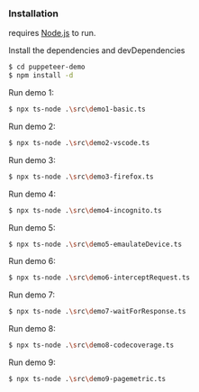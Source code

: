 ### Installation

requires [Node.js](https://nodejs.org/) to run.

Install the dependencies and devDependencies

```sh
$ cd puppeteer-demo
$ npm install -d
```

Run demo 1:
```sh
$ npx ts-node .\src\demo1-basic.ts
```

Run demo 2:
```sh
$ npx ts-node .\src\demo2-vscode.ts
```

Run demo 3:
```sh
$ npx ts-node .\src\demo3-firefox.ts
```

Run demo 4:
```sh
$ npx ts-node .\src\demo4-incognito.ts
```

Run demo 5:
```sh
$ npx ts-node .\src\demo5-emaulateDevice.ts
```

Run demo 6:
```sh
$ npx ts-node .\src\demo6-interceptRequest.ts
```

Run demo 7:
```sh
$ npx ts-node .\src\demo7-waitForResponse.ts
```

Run demo 8:
```sh
$ npx ts-node .\src\demo8-codecoverage.ts
```

Run demo 9:
```sh
$ npx ts-node .\src\demo9-pagemetric.ts
```

